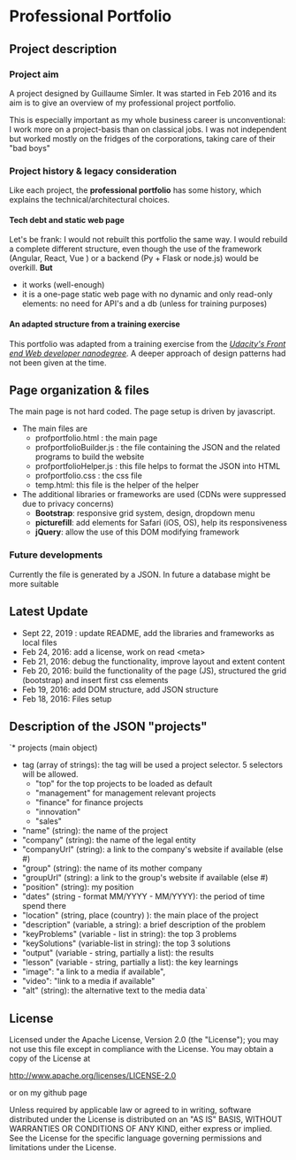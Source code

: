 # Professional Portfolio

## Project description

### Project aim
A project designed by Guillaume Simler. It was started in Feb 2016 and its aim is to give an overview of my professional
 project portfolio. 
 
This is especially important as my whole business career is unconventional: I work more on a project-basis than on 
classical jobs. I was not independent but worked mostly on the fridges of the corporations, taking care of their "bad boys" 

### Project history & legacy consideration 

Like each project, the **professional portfolio** has some history, which explains the technical/architectural choices.

#### Tech debt and static web page

Let's be frank: I would not rebuilt this portfolio the same way. I would rebuild a complete different structure, even 
though the use of the framework (Angular, React, Vue ) or a backend (Py + Flask or node.js) would be overkill. **But**
- it works (well-enough)
- it is a one-page static web page with no dynamic and only read-only elements: no need for API's and a db (unless for 
training purposes) 

#### An adapted structure from a training exercise

This portfolio was adapted from a training exercise from the _[Udacity's Front end Web developer nanodegree](https://www.udacity.com/course/front-end-web-developer-nanodegree--nd0011)._
A deeper approach of design patterns had not been given at the time. 
 
 
## Page organization & files

The main page is not hard coded. The page setup is driven by javascript. 
* The main files are
  - profportfolio.html : the main page
  - profportfolioBuilder.js : the file containing the JSON and the related programs to build the website
  - profportfolioHelper.js : this file helps to format the JSON into HTML
  - profportfolio.css : the css file
  - temp.html: this file is the helper of the helper
* The additional libraries or frameworks are used (CDNs were suppressed due to privacy concerns)
  - **Bootstrap**: responsive grid system, design, dropdown menu 
  - **picturefill**: add <picture> elements for Safari (iOS, OS), help its responsiveness
  - **jQuery**: allow the use of this DOM modifying framework  



### Future developments

Currently the file is generated by a JSON. In future a database might be more suitable

## Latest Update

- Sept 22, 2019 : update README, add the libraries and frameworks as local files
- Feb 24, 2016: add a license, work on read \<meta>
- Feb 21, 2016: debug the functionality, improve layout and extent content
- Feb 20, 2016: build the functionality of the page (JS), structured the grid (bootstrap) and insert first css elements
- Feb 19, 2016: add DOM structure, add JSON structure
- Feb 18, 2016: Files setup 


## Description of the JSON "projects"

`* projects (main object)
* tag (array of strings): the tag will be used a project selector. 5 selectors will be allowed. 
  - "top" for the top projects to be loaded as default
  - "management" for management relevant projects
  - "finance" for finance projects
  - "innovation"
  - "sales"
* "name" (string): the name of the project
* "company" (string): the name of the legal entity
* "companyUrl" (string): a link to the company's website if available (else #)
* "group" (string): the name of its mother company
* "groupUrl" (string): a link to the group's website if available (else #)
* "position" (string): my position
* "dates" (string - format MM/YYYY - MM/YYYY): the period of time spend there
* "location" (string, place (country) ): the main place of the project 
* "description" (variable, a string): a brief description of the problem
* "keyProblems" (variable - list in string): the top 3 problems
* "keySolutions" (variable-list in string): the top 3 solutions
* "output" (variable - string, partially a list): the results
* "lesson" (variable - string, partially a list): the key learnings
* "image": "a link to a media if available",
* "video": "link to a media if available"
* "alt" (string): the alternative text to the media data`


## License 


Licensed under the Apache License, Version 2.0 (the "License");
you may not use this file except in compliance with the License.
You may obtain a copy of the License at

   http://www.apache.org/licenses/LICENSE-2.0

or on my github page

Unless required by applicable law or agreed to in writing, software
distributed under the License is distributed on an "AS IS" BASIS,
WITHOUT WARRANTIES OR CONDITIONS OF ANY KIND, either express or implied.
See the License for the specific language governing permissions and
limitations under the License.
